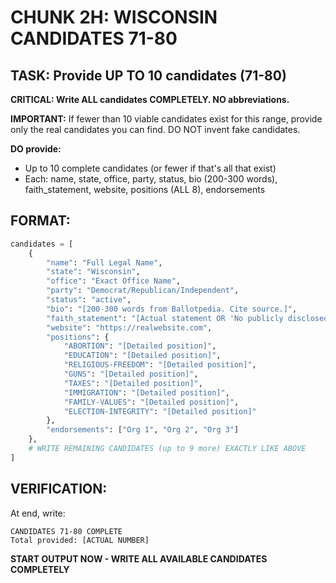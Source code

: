# CHUNK 2H: WISCONSIN CANDIDATES 71-80

## TASK: Provide UP TO 10 candidates (71-80)

**CRITICAL: Write ALL candidates COMPLETELY. NO abbreviations.**

**IMPORTANT:** If fewer than 10 viable candidates exist for this range, provide only the real candidates you can find. DO NOT invent fake candidates.

**DO provide:**
- Up to 10 complete candidates (or fewer if that's all that exist)
- Each: name, state, office, party, status, bio (200-300 words), faith_statement, website, positions (ALL 8), endorsements

## FORMAT:

```python
candidates = [
    {
        "name": "Full Legal Name",
        "state": "Wisconsin",
        "office": "Exact Office Name",
        "party": "Democrat/Republican/Independent",
        "status": "active",
        "bio": "[200-300 words from Ballotpedia. Cite source.]",
        "faith_statement": "[Actual statement OR 'No publicly disclosed faith statement']",
        "website": "https://realwebsite.com",
        "positions": {
            "ABORTION": "[Detailed position]",
            "EDUCATION": "[Detailed position]",
            "RELIGIOUS-FREEDOM": "[Detailed position]",
            "GUNS": "[Detailed position]",
            "TAXES": "[Detailed position]",
            "IMMIGRATION": "[Detailed position]",
            "FAMILY-VALUES": "[Detailed position]",
            "ELECTION-INTEGRITY": "[Detailed position]"
        },
        "endorsements": ["Org 1", "Org 2", "Org 3"]
    },
    # WRITE REMAINING CANDIDATES (up to 9 more) EXACTLY LIKE ABOVE
]
```

## VERIFICATION:
At end, write:
```
CANDIDATES 71-80 COMPLETE
Total provided: [ACTUAL NUMBER]
```

**START OUTPUT NOW - WRITE ALL AVAILABLE CANDIDATES COMPLETELY**
